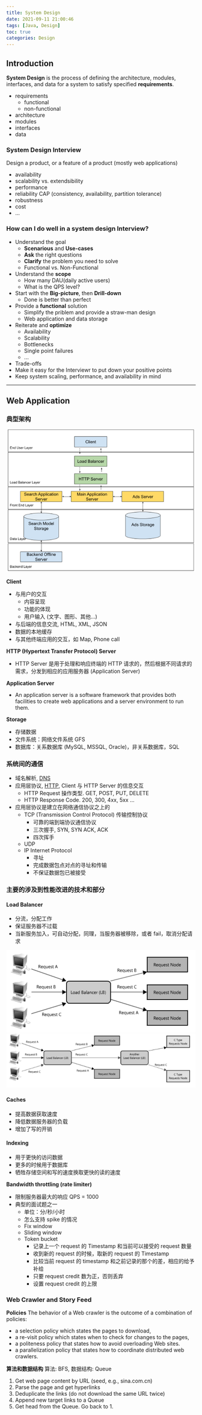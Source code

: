 ```yaml
---
title: System Design
date: 2021-09-11 21:00:46
tags: [Java, Design]
toc: true
categories: Design
---
```


## Introduction

**System Design** is the process of defining the architecture, modules, interfaces, and data for a system to satisfy specified **requirements**.

- requirements
  - functional
  - non-functional
- architecture
- modules
- interfaces
- data

<!-- more -->

### System Design Interview

Design a product, or a feature of a product (mostly web applications)

- availability
- scalability vs. extendsibility
- performance
- reliability CAP (consistency, availability, partition tolerance)
- robustness
- cost
- ...

### How can I do well in a system design Interview?

- Understand the goal
  - **Scenarious** and **Use-cases**
  - **Ask** the right questions
  - **Clarify** the problem you need to solve
  - Functional vs. Non-Functional
- Understand the **scope**
  - How many DAU(daily active users)
  - What is the QPS level?
- Start with the **Big-picture**, then **Drill-down**
  - Done is better than perfect
- Provide a **functional** solution
  - Simplify the priblem and provide a straw-man design
  - Web application and data storage
- Reiterate and **optimize**
  - Availability
  - Scalability
  - Bottlenecks
  - Single point failures
  - ...
- Trade-offs
- Make it easy for the Interviewr to put down your positive points
- Keep system scaling, performance, and availability in mind

---

## Web Application

### 典型架构

![](/assets/system-design/01.png)

**Client**

- 与用户的交互
  - 内容呈现
  - 功能的体现
  - 用户输入 (文字、图形、其他...)
- 与后端的信息交流, HTML, XML, JSON
- 数据的本地缓存
- 与其他终端应用的交互，如 Map, Phone call

**HTTP (Hypertext Transfer Protocol) Server**

- HTTP Server 是用于处理和响应终端的 HTTP 请求的，然后根据不同请求的需求，分发到相应的应用服务器 (Application Server)

**Application Server**

- An application server is a software framework that provides both facilities to create web applications and a server environment to run them.

**Storage**

- 存储数据
- 文件系统：网络文件系统 GFS
- 数据库：关系数据库 (MySQL, MSSQL, Oracle)，非关系数据库，SQL

### 系统间的通信

- 域名解析, <u>DNS</u>
- 应用层协议, <u>HTTP</u>, Client 与 HTTP Server 的信息交互
  - HTTP Request 操作类型. GET, POST, PUT, DELETE
  - HTTP Response Code. 200, 300, 4xx, 5xx ...
- 应用层协议是建立在网络通信协议之上的
  - TCP (Transmission Control Protocol) 传输控制协议
    - 可靠的端到端协议通信协议
    - 三次握手, SYN, SYN ACK, ACK
    - 四次挥手
  - UDP
  - IP Internet Protocol
    - 寻址
    - 完成数据包点对点的寻址和传输
    - 不保证数据包已被接受

### 主要的涉及到性能改进的技术和部分

#### Load Balancer

- 分流，分配工作
- 保证服务器不过载
- 当新服务加入，可自动分配，同理，当服务器被移除，或者 fail，取消分配请求

![](/assets/system-design/02.png)
![](/assets/system-design/03.png)

#### Caches

- 提高数据获取速度
- 降低数据服务器的负载
- 增加了写的开销

#### Indexing

- 用于更快的访问数据
- 更多的时候用于数据库
- 牺牲存储空间和写的速度换取更快的读的速度

**Bandwidth throttling (rate limiter)**

- 限制服务器最大的响应 QPS = 1000
- 典型的面试题之一
  - 单位：分/秒/小时
  - 怎么支持 spike 的情况
  - Fix window
  - Sliding window
  - Token bucket
    - 记录上一个 request 的 Timestamp 和当前可以接受的 request 数量
    - 收到新的 request 的时候，取新的 request 的 Timestamp
    - 比较当前 request 的 timestamp 和之前记录的那个的差，相应的给予补给
    - 只要 request credit 数为正，否则丢弃
    - 设置 request credit 的上限

### Web Crawler and Story Feed

**Policies**
The behavior of a Web crawler is the outcome of a combination of policies:

- a selection policy which states the pages to download,
- a re-visit policy which states when to check for changes to the pages,
- a politeness policy that states how to avoid overloading Web sites.
- a parallelization policy that states how to coordinate distributed web crawlers.

**算法和数据结构**
算法: BFS, 数据结构: Queue

1. Get web page content by URL (seed, e.g., sina.com.cn)
2. Parse the page and get hyperlinks
3. Deduplicate the links (do not download the same URL twice)
4. Append new target links to a Queue
5. Get head from the Queue. Go back to 1.
